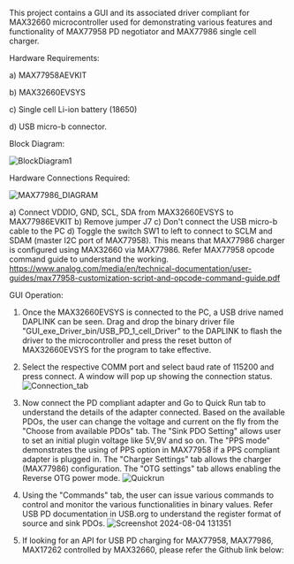 This project contains a GUI and its associated driver compliant for MAX32660 microcontroller used for demonstrating various features and functionality of MAX77958 PD negotiator and MAX77986 single cell charger.

Hardware Requirements: 

a) MAX77958AEVKIT

b) MAX32660EVSYS

c) Single cell Li-ion battery (18650)

d) USB micro-b connector.

Block Diagram: 

![BlockDiagram1](https://github.com/user-attachments/assets/5fb63d4f-b7c9-4fa4-b469-2c377c283061)

Hardware Connections Required:

![MAX77986_DIAGRAM](https://github.com/user-attachments/assets/0e3fce38-fcb8-4798-8a76-902c5f1b6115)

a) Connect VDDIO, GND, SCL, SDA from MAX32660EVSYS to  MAX77986EVKIT
b) Remove jumper J7
c) Don't connect the USB micro-b cable to the PC
d) Toggle the switch SW1 to left to connect to SCLM and SDAM (master I2C port of MAX77958). This means that MAX77986 charger is configured using MAX32660 via MAX77986.
   Refer MAX77958 opcode command guide to understand the working.
   https://www.analog.com/media/en/technical-documentation/user-guides/max77958-customization-script-and-opcode-command-guide.pdf

GUI Operation:
1) Once the MAX32660EVSYS is connected to the PC, a USB drive named DAPLINK can be seen.
   Drag and drop the binary driver file "GUI_exe_Driver_bin/USB_PD_1_cell_Driver" to the DAPLINK to flash the driver to the microcontroller and press the reset button of MAX32660EVSYS for the program to take 
   effective.

2) Select the respective COMM port and select baud rate of 115200 and press connect. A window will pop up showing the connection status.
  ![Connection_tab](https://github.com/user-attachments/assets/a4fbd1e2-70f8-4ce7-b7ba-516583e7c312)

3) Now connect the PD compliant adapter and Go to Quick Run tab to understand the details of the adapter connected.
   Based on the available PDOs, the user can change the voltage and current on the fly from the "Choose from available PDOs" tab.
   The "Sink PDO Setting" allows user to set an initial plugin voltage like 5V,9V and so on. The "PPS mode" demonstrates the using of PPS option in MAX77958 if a PPS compliant adapter is plugged in.
   The "Charger Settings" tab allows the charger (MAX77986) configuration. The "OTG settings" tab allows enabling the Reverse OTG power mode.
   ![Quickrun](https://github.com/user-attachments/assets/2a050c33-12c4-4c8f-a9d2-95fdc4f8e16b)

4) Using the "Commands" tab, the user can issue various commands to control and monitor the various functionalities in binary values. Refer USB PD documentation in USB.org to understand the register format
   of source and sink PDOs.
   ![Screenshot 2024-08-04 131351](https://github.com/user-attachments/assets/dc8c716c-465f-4319-bf78-96deffdbc166)

5) If looking for an API for USB PD charging for MAX77958, MAX77986, MAX17262 controlled by MAX32660, please refer the Github link below:



   



   







